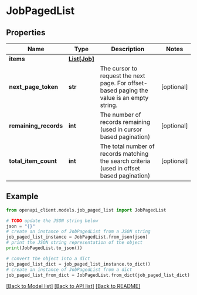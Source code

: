 # JobPagedList


## Properties

Name | Type | Description | Notes
------------ | ------------- | ------------- | -------------
**items** | [**List[Job]**](Job.md) |  | 
**next_page_token** | **str** | The cursor to request the next page. For offset-based paging the value is an empty string. | [optional] 
**remaining_records** | **int** | The number of records remaining (used in cursor based pagination) | [optional] 
**total_item_count** | **int** | The total number of records matching the search criteria (used in offset based pagination) | [optional] 

## Example

```python
from openapi_client.models.job_paged_list import JobPagedList

# TODO update the JSON string below
json = "{}"
# create an instance of JobPagedList from a JSON string
job_paged_list_instance = JobPagedList.from_json(json)
# print the JSON string representation of the object
print(JobPagedList.to_json())

# convert the object into a dict
job_paged_list_dict = job_paged_list_instance.to_dict()
# create an instance of JobPagedList from a dict
job_paged_list_from_dict = JobPagedList.from_dict(job_paged_list_dict)
```
[[Back to Model list]](../README.md#documentation-for-models) [[Back to API list]](../README.md#documentation-for-api-endpoints) [[Back to README]](../README.md)


